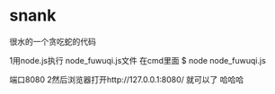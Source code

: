 # snank
很水的一个贪吃蛇的代码

1用node.js执行 node_fuwuqi.js文件
在cmd里面
$ node node_fuwuqi.js

端口8080
2然后浏览器打开http://127.0.0.1:8080/
就可以了   哈哈哈
